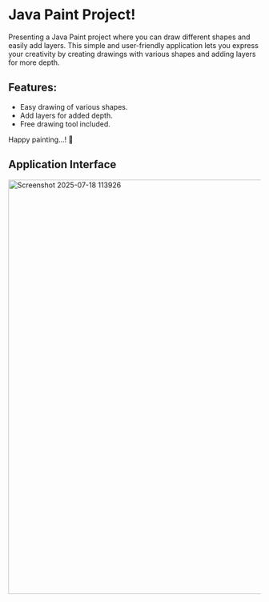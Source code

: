 # Java Paint Project!

Presenting a Java Paint project where you can draw different shapes and easily add layers. 
This simple and user-friendly application lets you express your creativity by creating drawings with various shapes and adding layers for more depth.

## Features:
- Easy drawing of various shapes.
- Add layers for added depth.
- Free drawing tool included.

Happy painting...! 🎨

## Application Interface
<img width="793" height="828" alt="Screenshot 2025-07-18 113926" src="https://github.com/user-attachments/assets/1162d879-fd8c-46f9-adb7-13065983c9ba" />


